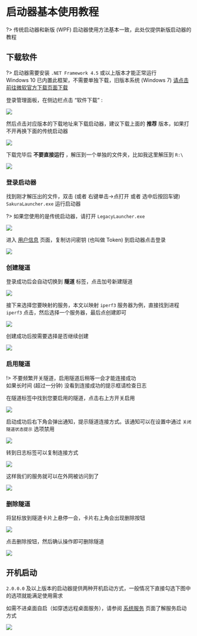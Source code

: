 # 启动器基本使用教程

?> 传统启动器和新版 (WPF) 启动器使用方法基本一致，此处仅提供新版启动器的教程

## 下载软件

?> 启动器需要安装 `.NET Framework 4.5` 或以上版本才能正常运行    
Windows 10 已内置此框架，不需要单独下载，旧版本系统 (Windows 7) [请点击前往微软官方下载页面下载](https://dotnet.microsoft.com/download/dotnet-framework/net45)

登录管理面板，在侧边栏点击 “软件下载” :

![](../_images/download.png)

然后点击对应版本的下载地址来下载启动器，建议下载上面的 **推荐** 版本，如果打不开再换下面的传统启动器

![](_images/usage-0.png)

下载完毕后 **不要直接运行** ，解压到一个单独的文件夹，比如我这里解压到 `R:\`

![](_images/usage-1.png)

### 登录启动器

找到刚才解压出的文件，双击 (或者 右键单击->点打开 或者 选中后按回车键) `SakuraLauncher.exe` 运行启动器

?> 如果您使用的是传统启动器，请打开 `LegacyLauncher.exe`

![](_images/usage-2.png)

进入 [用户信息](https://www.natfrp.com/user/profile) 页面，复制访问密钥 (也叫做 Token) 到启动器点击登录

![](_images/usage-3.png)

### 创建隧道

登录成功后会自动切换到 **隧道** 标签，点击加号新建隧道

![](_images/usage-4.png)

接下来选择您要映射的服务，本文以映射 `iperf3` 服务器为例，直接找到进程 `iperf3` 点击，然后选择一个服务器，最后点创建即可

![](_images/usage-5.png)

创建成功后按需要选择是否继续创建

![](_images/usage-6.png)

### 启用隧道

!> 不要频繁开关隧道，启用隧道后稍等一会才能连接成功  
如果长时间 (超过一分钟) 没看到连接成功的提示框请检查日志

在隧道标签中找到您要启用的隧道，点击右上方开关启用

![](_images/usage-7.png)

启动成功后右下角会弹出通知，提示隧道连接方式。该通知可以在设置中通过 `关闭隧道状态提示` 选项禁用

![](_images/usage-8.png)

转到日志标签可以复制连接方式

![](_images/usage-9.png)

这样我们的服务就可以在外网被访问到了

![](_images/usage-10.png)

### 删除隧道

将鼠标放到隧道卡片上悬停一会，卡片右上角会出现删除按钮

![](_images/usage-11.png)

点击删除按钮，然后确认操作即可删除隧道

![](_images/usage-12.png)

## 开机启动

`2.0.0.0` 及以上版本的启动器提供两种开机启动方式，一般情况下直接勾选下图中的选项就能满足使用需求

如需不进桌面自启（如穿透远程桌面服务），请参阅 [系统服务](/launcher/service) 页面了解服务启动方式

![](_images/usage-13.png)
